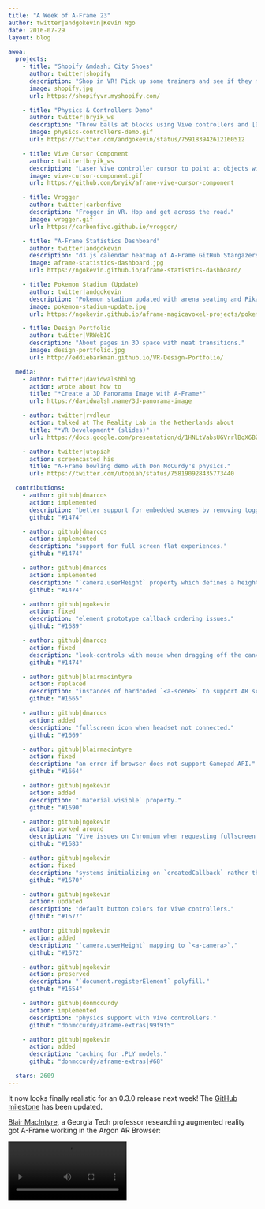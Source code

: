 ```yaml
---
title: "A Week of A-Frame 23"
author: twitter|andgokevin|Kevin Ngo
date: 2016-07-29
layout: blog

awoa:
  projects:
    - title: "Shopify &mdash; City Shoes"
      author: twitter|shopify
      description: "Shop in VR! Pick up some trainers and see if they match your swagger."
      image: shopify.jpg
      url: https://shopifyvr.myshopify.com/

    - title: "Physics & Controllers Demo"
      author: twitter|bryik_ws
      description: "Throw balls at blocks using Vive controllers and [Don McCurdy's](https://twitter.com/donrmccurdy) physics."
      image: physics-controllers-demo.gif
      url: https://twitter.com/andgokevin/status/759183942612160512

    - title: Vive Cursor Component
      author: twitter|bryik_ws
      description: "Laser Vive controller cursor to point at objects with your hands."
      image: vive-cursor-component.gif
      url: https://github.com/bryik/aframe-vive-cursor-component

    - title: Vrogger
      author: twitter|carbonfive
      description: "Frogger in VR. Hop and get across the road."
      image: vrogger.gif
      url: https://carbonfive.github.io/vrogger/

    - title: "A-Frame Statistics Dashboard"
      author: twitter|andgokevin
      description: "d3.js calendar heatmap of A-Frame GitHub Stargazers per day."
      image: aframe-statistics-dashboard.jpg
      url: https://ngokevin.github.io/aframe-statistics-dashboard/

    - title: Pokemon Stadium (Update)
      author: twitter|andgokevin
      description: "Pokemon stadium updated with arena seating and Pikachu!"
      image: pokemon-stadium-update.jpg
      url: https://ngokevin.github.io/aframe-magicavoxel-projects/pokemon/

    - title: Design Portfolio
      author: twitter|VRWebIO
      description: "About pages in 3D space with neat transitions."
      image: design-portfolio.jpg
      url: http://eddiebarkman.github.io/VR-Design-Portfolio/

  media:
    - author: twitter|davidwalshblog
      action: wrote about how to
      title: "*Create a 3D Panorama Image with A-Frame*"
      url: https://davidwalsh.name/3d-panorama-image

    - author: twitter|rvdleun
      action: talked at The Reality Lab in the Netherlands about
      title: "*VR Development* (slides)"
      url: https://docs.google.com/presentation/d/1HNLtVabsUGVrrlBqX6BZ7fVvmHz3Zd6mGPblunYPy6U/edit#slide=id.g1496fca36c_0_0

    - author: twitter|utopiah
      action: screencasted his
      title: "A-Frame bowling demo with Don McCurdy's physics."
      url: https://twitter.com/utopiah/status/758190928435773440

  contributions:
    - author: github|dmarcos
      action: implemented
      description: "better support for embedded scenes by removing toggling styles when doing `<a-scene embedded>`."
      github: "#1474"

    - author: github|dmarcos
      action: implemented
      description: "support for full screen flat experiences."
      github: "#1474"

    - author: github|dmarcos
      action: implemented
      description: "`camera.userHeight` property which defines a height offset that is removed when entering VR to resolve flat vs. VR camera height."
      github: "#1474"

    - author: github|ngokevin
      action: fixed
      description: "element prototype callback ordering issues."
      github: "#1689"

    - author: github|dmarcos
      action: fixed
      description: "look-controls with mouse when dragging off the canvas."
      github: "#1474"

    - author: github|blairmacintyre
      action: replaced
      description: "instances of hardcoded `<a-scene>` to support AR scenes."
      github: "#1665"

    - author: github|dmarcos
      action: added
      description: "fullscreen icon when headset not connected."
      github: "#1669"

    - author: github|blairmacintyre
      action: fixed
      description: "an error if browser does not support Gamepad API."
      github: "#1664"

    - author: github|ngokevin
      action: added
      description: "`material.visible` property."
      github: "#1690"

    - author: github|ngokevin
      action: worked around
      description: "Vive issues on Chromium when requesting fullscreen on canvas that is being presented to headset."
      github: "#1683"

    - author: github|ngokevin
      action: fixed
      description: "systems initializing on `createdCallback` rather than `attachedCallback`."
      github: "#1670"

    - author: github|ngokevin
      action: updated
      description: "default button colors for Vive controllers."
      github: "#1677"

    - author: github|ngokevin
      action: added
      description: "`camera.userHeight` mapping to `<a-camera>`."
      github: "#1672"

    - author: github|ngokevin
      action: preserved
      description: "`document.registerElement` polyfill."
      github: "#1654"

    - author: github|donmccurdy
      action: implemented
      description: "physics support with Vive controllers."
      github: "donmccurdy/aframe-extras|99f9f5"

    - author: github|ngokevin
      action: added
      description: "caching for .PLY models."
      github: "donmccurdy/aframe-extras|#68"

  stars: 2609
---
```


It now looks finally realistic for an 0.3.0 release next week! The [GitHub
milestone](https://github.com/aframevr/aframe/milestone/2) has been updated.

[Blair MacIntyre](http://blairmacintyre.me/), a Georgia Tech professor researching
augmented reality got A-Frame working in the Argon AR Browser:

<video autoplay loop src="/images/awoa/argon.mp4" width="240">
